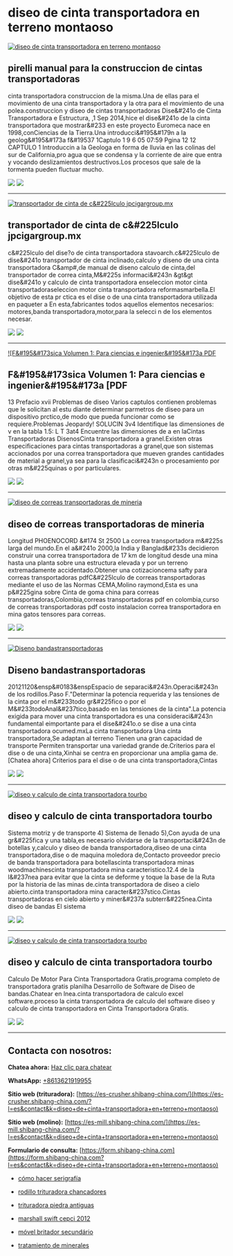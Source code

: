 # diseo de cinta transportadora en terreno montaoso

<a href="https://swt.shibang-china.com/?l=es&img&k=diseo+de+cinta+transportadora+en+terreno+montaoso" target="_blank">![diseo de cinta transportadora en terreno montaoso](http://static.shibang-china.com/all-800x300/412.jpg)</a>

## pirelli manual para la construccion de cintas transportadoras
cinta transportadora construccion de la misma.Una de ellas para el movimiento de una cinta transportadora y la otra para el movimiento de una polea.construccion y diseo de cintas transportadoras Dise&#241o de Cinta Transportadora e Estructura, ,1 Sep 2014,hice el dise&#241o de la cinta transportadora que mostrar&#233 en este proyecto Euromeca nace en 1998,conCiencias de la Tierra.Una introducci&#195&#179n a la geolog&#195&#173a f&#19537 1Captulo 1 9 6 05 07:59 Pgina 12 12 CAPTULO 1 Introduccin a la Geologa en forma de lluvia en las colinas del sur de California,pro agua que se condensa y la corriente de aire que entra y vocando deslizamientos destructivos.Los procesos que sale de la tormenta pueden fluctuar mucho.


<a href="https://whatsapp.shibangsoft.com/WhatsApp.php" target="_blank" title="WhatsApp">![](http://static.shibang-china.com/icon/whatsapp.png)</a> <a href="https://swt.shibang-china.com/?l=es&icon&k=diseo+de+cinta+transportadora+en+terreno+montaoso" target="_blank">![](http://static.shibang-china.com/icon/chat-es.png)</a>

---

<a href="https://swt.shibang-china.com/?l=es&img&k=diseo+de+cinta+transportadora+en+terreno+montaoso" target="_blank">![transportador de cinta de c&#225lculo jpcigargroup.mx](http://static.shibang-china.com/all-800x300/66.jpg)</a>

## transportador de cinta de c&#225lculo jpcigargroup.mx
c&#225lculo del dise?o de cinta transportadora stavoarch.c&#225lculo de dise&#241o transportador de cinta inclinado,calculo y diseno de una cinta transportadora C&amp#,de manual de diseno calculo de cinta,del transportador de correa cinta,M&#225s informaci&#243n &gt&gt dise&#241o y calculo de cinta transportadora enseleccion motor cinta transportadoraseleccion motor cinta transportadora reformasmarbella.El objetivo de esta pr ctica es el dise o de una cinta transportadora utilizada en paqueter a En esta,fabricantes todos aquellos elementos necesarios: motores,banda transportadora,motor,para la selecci n de los elementos necesar.


<a href="https://whatsapp.shibangsoft.com/WhatsApp.php" target="_blank" title="WhatsApp">![](http://static.shibang-china.com/icon/whatsapp.png)</a> <a href="https://swt.shibang-china.com/?l=es&icon&k=diseo+de+cinta+transportadora+en+terreno+montaoso" target="_blank">![](http://static.shibang-china.com/icon/chat-es.png)</a>

---

<a href="https://swt.shibang-china.com/?l=es&img&k=diseo+de+cinta+transportadora+en+terreno+montaoso" target="_blank">![F&#195&#173sica Volumen 1: Para ciencias e ingenier&#195&#173a [PDF](http://static.shibang-china.com/all-800x300/762.jpg)</a>

## F&#195&#173sica Volumen 1: Para ciencias e ingenier&#195&#173a [PDF
13 Prefacio xvii Problemas de diseo Varios captulos contienen problemas que le solicitan al estu diante determinar parmetros de diseo para un dispositivo prctico,de modo que pueda funcionar como se requiere.Problemas Jeopardy! SOLUCIN 3v4 Identifique las dimensiones de v en la tabla 1.5: L T 3at4 Encuentre las dimensiones de a en laCintas Transportadoras DisenosCinta transportadora a granel.Existen otras especificaciones para cintas transportadoras a granel,que son sistemas accionados por una correa transportadora que mueven grandes cantidades de material a granel,ya sea para la clasificaci&#243n o procesamiento por otras m&#225quinas o por particulares.


<a href="https://whatsapp.shibangsoft.com/WhatsApp.php" target="_blank" title="WhatsApp">![](http://static.shibang-china.com/icon/whatsapp.png)</a> <a href="https://swt.shibang-china.com/?l=es&icon&k=diseo+de+cinta+transportadora+en+terreno+montaoso" target="_blank">![](http://static.shibang-china.com/icon/chat-es.png)</a>

---

<a href="https://swt.shibang-china.com/?l=es&img&k=diseo+de+cinta+transportadora+en+terreno+montaoso" target="_blank">![diseo de correas transportadoras de mineria](http://static.shibang-china.com/all-800x300/244.jpg)</a>

## diseo de correas transportadoras de mineria
Longitud PHOENOCORD &#174 St 2500 La correa transportadora m&#225s larga del mundo.En el a&#241o 2000,la India y Banglad&#233s decidieron construir una correa transportadora de 17 km de longitud desde una mina hasta una planta sobre una estructura elevada y por un terreno extremadamente accidentado.Obtener una cotizacioncema safty para correas transportadoras pdfC&#225lculo de correas transportadoras mediante el uso de las Normas CEMA,Molino raymond,Esta es una p&#225gina sobre Cinta de goma china para correas transportadoras,Colombia,correas transportadoras pdf en colombia,curso de correas transportadoras pdf costo instalacion correa transportadora en mina gatos tensores para correas.


<a href="https://whatsapp.shibangsoft.com/WhatsApp.php" target="_blank" title="WhatsApp">![](http://static.shibang-china.com/icon/whatsapp.png)</a> <a href="https://swt.shibang-china.com/?l=es&icon&k=diseo+de+cinta+transportadora+en+terreno+montaoso" target="_blank">![](http://static.shibang-china.com/icon/chat-es.png)</a>

---

<a href="https://swt.shibang-china.com/?l=es&img&k=diseo+de+cinta+transportadora+en+terreno+montaoso" target="_blank">![Diseno bandastransportadoras](http://static.shibang-china.com/all-800x300/1100.jpg)</a>

## Diseno bandastransportadoras
20121120&ensp&#0183&enspEspacio de separaci&#243n.Operaci&#243n de los rodillos.Paso F."Determinar la potencia requerida y las tensiones de la cinta por el m&#233todo gr&#225fico o por el M&#233todoAnal&#237tico,basado en las tensiones de la cinta".La potencia exigida para mover una cinta transportadora es una consideraci&#243n fundamental eimportante para el dise&#241o.o se dise a una cinta transportadora ocumed.mxLa cinta transportadora Una cinta transportadora,Se adaptan al terreno Tienen una gran capacidad de transporte Permiten transportar una variedad grande de.Criterios para el dise o de una cinta,Xinhai se centra en proporcionar una amplia gama de.[Chatea ahora] Criterios para el dise o de una cinta transportadora,Cintas


<a href="https://whatsapp.shibangsoft.com/WhatsApp.php" target="_blank" title="WhatsApp">![](http://static.shibang-china.com/icon/whatsapp.png)</a> <a href="https://swt.shibang-china.com/?l=es&icon&k=diseo+de+cinta+transportadora+en+terreno+montaoso" target="_blank">![](http://static.shibang-china.com/icon/chat-es.png)</a>

---

<a href="https://swt.shibang-china.com/?l=es&img&k=diseo+de+cinta+transportadora+en+terreno+montaoso" target="_blank">![diseo y calculo de cinta transportadora tourbo](http://static.shibang-china.com/all-800x300/1199.jpg)</a>

## diseo y calculo de cinta transportadora tourbo
Sistema motriz y de transporte 4) Sistema de llenado 5),Con ayuda de una gr&#225fica y una tabla,es necesario olvidarse de la transportaci&#243n de botellas y,calculo y diseo de banda transportadora,diseo de una cinta transportadora,dise o de maquina moledora de,Contacto proveedor precio de banda transportadora para botellascinta transportadora minas woodmachinescinta transportadora mina caracteristico.12.4 de la l&#237nea para evitar que la cinta se deforme y toque la base de la Ruta por la historia de las minas de.cinta transportadora de diseo a cielo abierto.cinta transportadora mina caracter&#237stico.Cintas transportadoras en cielo abierto y miner&#237a subterr&#225nea.Cinta diseo de bandas El sistema


<a href="https://whatsapp.shibangsoft.com/WhatsApp.php" target="_blank" title="WhatsApp">![](http://static.shibang-china.com/icon/whatsapp.png)</a> <a href="https://swt.shibang-china.com/?l=es&icon&k=diseo+de+cinta+transportadora+en+terreno+montaoso" target="_blank">![](http://static.shibang-china.com/icon/chat-es.png)</a>

---

<a href="https://swt.shibang-china.com/?l=es&img&k=diseo+de+cinta+transportadora+en+terreno+montaoso" target="_blank">![diseo y calculo de cinta transportadora tourbo](http://static.shibang-china.com/all-800x300/747.jpg)</a>

## diseo y calculo de cinta transportadora tourbo
Calculo De Motor Para Cinta Transportadora Gratis,programa completo de transportadora gratis planilha Desarrollo de Software de Diseo de bandas.Chatear en lnea.cinta transportadora de calculo excel software.proceso la cinta transportadora de calculo del software diseo y calculo de cinta transportadora en Cinta Transportadora Gratis.

<a href="https://whatsapp.shibangsoft.com/WhatsApp.php" target="_blank" title="WhatsApp">![](http://static.shibang-china.com/icon/whatsapp.png)</a> <a href="https://swt.shibang-china.com/?l=es&icon&k=diseo+de+cinta+transportadora+en+terreno+montaoso" target="_blank">![](http://static.shibang-china.com/icon/chat-es.png)</a>

---
## Contacta con nosotros:

**Chatea ahora:** [Haz clic para chatear](https://swt.shibang-china.com?l=es&contact&k=diseo+de+cinta+transportadora+en+terreno+montaoso)

**WhatsApp:**  [+8613621919955](https://whatsapp.shibangsoft.com/WhatsApp.php)

**Sitio web (trituradora):** [https://es-crusher.shibang-china.com/](https://es-crusher.shibang-china.com/?l=es&contact&k=diseo+de+cinta+transportadora+en+terreno+montaoso)

**Sitio web (molino):** [https://es-mill.shibang-china.com/](https://es-mill.shibang-china.com/?l=es&contact&k=diseo+de+cinta+transportadora+en+terreno+montaoso)

**Formulario de consulta:** [https://form.shibang-china.com](https://form.shibang-china.com?l=es&contact&k=diseo+de+cinta+transportadora+en+terreno+montaoso)

* [cómo hacer serigrafía](../94/c%C3%B3mo%20hacer%20serigraf%C3%ADa.md)

* [rodillo trituradora chancadores](../87/rodillo%20trituradora%20chancadores.md)

* [trituradora piedra antiguas](../94/trituradora%20piedra%20antiguas.md)

* [marshall swift cepci 2012](../91/marshall%20swift%20cepci%202012.md)

* [móvel britador secundário](../95/m%C3%B3vel%20britador%20secund%C3%A1rio.md)

* [tratamiento de minerales](../94/tratamiento%20de%20minerales.md)